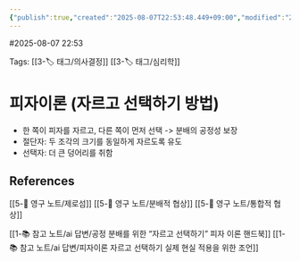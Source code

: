 ```yaml
---
{"publish":true,"created":"2025-08-07T22:53:48.449+09:00","modified":"2025-08-07T23:15:29.921+09:00","cssclasses":""}
---
```


#2025-08-07 22:53

Tags: [[3-🏷️ 태그/의사결정]] [[3-🏷️ 태그/심리학]]

# 피자이론 (자르고 선택하기 방법)
 - 한 쪽이 피자를 자르고, 다른 쪽이 먼저 선택 -> 분배의 공정성 보장
 - 절단자: 두 조각의 크기를 동일하게 자르도록 유도
 - 선택자: 더 큰 덩어리를 취함

## References
[[5-💎 영구 노트/제로섬]]
[[5-💎 영구 노트/분배적 협상]]
[[5-💎 영구 노트/통합적 협상]]

[[1-📚 참고 노트/ai 답변/공정 분배를 위한 “자르고 선택하기” 피자 이론 핸드북]]
[[1-📚 참고 노트/ai 답변/피자이론 자르고 선택하기 실제 현실 적용을 위한 조언]]